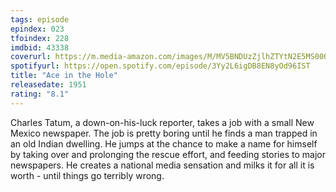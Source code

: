 ```yaml
---
tags: episode
epindex: 023
tfoindex: 228
imdbid: 43338
coverurl: https://m.media-amazon.com/images/M/MV5BNDUzZjlhZTYtN2E5MS00ODQ3LWI1ZjgtNzdiZmI0NTZiZTljXkEyXkFqcGdeQXVyMjI4MjA5MzA@._V1_SX202_CR0,0,202,300_.jpg
spotifyurl: https://open.spotify.com/episode/3Yy2L6igDB8EN8yOd96IST
title: "Ace in the Hole"
releasedate: 1951
rating: "8.1"
---
```


Charles Tatum, a down-on-his-luck reporter, takes a job with a small New Mexico newspaper. The job is pretty boring until he finds a man trapped in an old Indian dwelling. He jumps at the chance to make a name for himself by taking over and prolonging the rescue effort, and feeding stories to major newspapers. He creates a national media sensation and milks it for all it is worth - until things go terribly wrong.